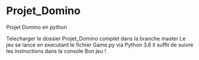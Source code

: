 # Projet_Domino
Projet Domino en python

Telecharger le dossier Projet_Domino complet dans la branche master
Le jeu se lance en executant le fichier Game.py via Python 3.6
Il suffit de suivre les instructions dans la console
Bon jeu !
